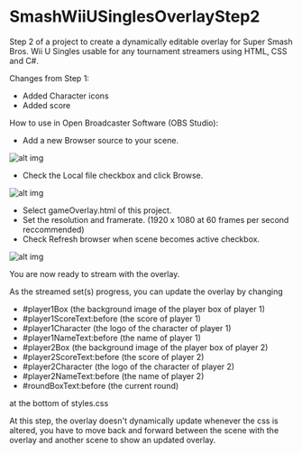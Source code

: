 # SmashWiiUSinglesOverlayStep2
Step 2 of a project to create a dynamically editable overlay for Super Smash Bros. Wii U Singles usable for any tournament streamers using HTML, CSS and C#.

Changes from Step 1:
- Added Character icons
- Added score

How to use in Open Broadcaster Software (OBS Studio):
- Add a new Browser source to your scene.

![alt img](https://imgur.com/FCYcy8M.png)
- Check the Local file checkbox and click Browse.

![alt img](https://imgur.com/VLLhL43.png)
- Select gameOverlay.html of this project.
- Set the resolution and framerate. (1920 x 1080 at 60 frames per second reccommended)
- Check Refresh browser when scene becomes active checkbox.

![alt img](https://imgur.com/zLKg09t.png)

You are now ready to stream with the overlay.

As the streamed set(s) progress, you can update the overlay by changing

- #player1Box (the background image of the player box of player 1)
- #player1ScoreText:before (the score of player 1)
- #player1Character (the logo of the character of player 1)
- #player1NameText:before (the name of player 1)
- #player2Box (the background image of the player box of player 2)
- #player2ScoreText:before (the score of player 2)
- #player2Character (the logo of the character of player 2)
- #player2NameText:before (the name of player 2)
- #roundBoxText:before (the current round)

at the bottom of styles.css

At this step, the overlay doesn't dynamically update whenever the css is altered, you have to move back and forward between the scene with the overlay and another scene to show an updated overlay.
